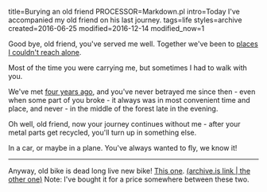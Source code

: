 title=Burying an old friend
PROCESSOR=Markdown.pl
intro=Today I've accompanied my old friend on his last journey.
tags=life
styles=archive
created=2016-06-25
modified=2016-12-14
modified_now=1


Good bye, old friend, you've served me well.
Together we've been to [places I couldn't reach alone][forest].

Most of the time you were carrying me,
but sometimes I had to walk with you.

We've met [four years ago][bike],
and you've never betrayed me since then -
even when some part of you broke -
it always was in most convenient time and place,
and never - in the middle of the forest late in the evening.

[bike]: /photos/12-03-bike.html
[forest]: /photos/15-10-17-autumn-in-forest.html

Oh well, old friend, now your journey continues without me -
after your metal parts get recycled, you'll turn up in something else.

In a car, or maybe in a plane.
You've always wanted to fly, we know it!

* * *

Anyway, old bike is dead long live new bike!
[This one][xxl]. [(archive.is link |][a1][ the other one)][a2] Note: I've bought it for a price somewhere between these two.

[xxl]: https://www.xxl.no/merida-crossway-redwood-urban-gent-no-16-hybridsykkel/p/1118749_1_style
[a1]: http://archive.is/Gsv37
[a2]: http://archive.is/ysyhT
